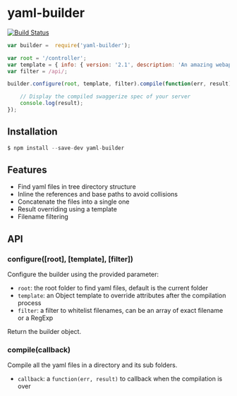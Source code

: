 # yaml-builder

[![Build Status](https://travis-ci.org/worldline/yaml-builder.svg?branch=master)](https://travis-ci.org/worldline/yaml-builder)

```js
var builder =  require('yaml-builder');

var root = '/controller';
var template = { info: { version: '2.1', description: 'An amazing webapp'}, basePath: '/'};
var filter = /api/;

builder.configure(root, template, filter).compile(function(err, result){

    // Display the compiled swaggerize spec of your server
    console.log(result);
});
```

## Installation
```js
$ npm install --save-dev yaml-builder
```
## Features

* Find yaml files in tree directory structure
* Inline the references and base paths to avoid collisions
* Concatenate the files into a single one
* Result overriding using a template
* Filename filtering

## API
### configure([root], [template], [filter])

Configure the builder using the provided parameter:

* `root`: the root folder to find yaml files, default is the current folder
* `template`: an Object template to override attributes after the compilation process
* `filter`: a filter to whitelist filenames, can be an array of exact filename or a RegExp 

Return the builder object.

### compile(callback)

Compile all the yaml files in a directory and its sub folders.

* `callback`: a `function(err, result)` to callback when the compilation is over
